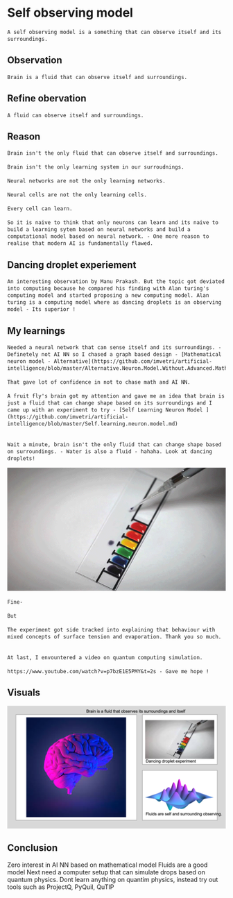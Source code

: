 # Self observing model

    A self observing model is a something that can observe itself and its surroundings. 

##  Observation 
    
    Brain is a fluid that can observe itself and surroundings. 

## Refine obervation

    A fluid can observe itself and surroundings.

## Reason 

    Brain isn't the only fluid that can observe itself and surroundings.

    Brain isn't the only learning system in our surroudnings.

    Neural networks are not the only learning networks.

    Neural cells are not the only learning cells.

    Every cell can learn.

    So it is naive to think that only neurons can learn and its naive to build a learning sytem based on neural networks and build a computational model based on neural network. - One more reason to realise that modern AI is fundamentally flawed.



## Dancing droplet experiement

    An interesting observation by Manu Prakash. But the topic got deviated into computing because he compared his finding with Alan turing's computing model and started proposing a new computing model. Alan turing is a computing model where as dancing droplets is an observing model - Its superior !


## My learnings

    Needed a neural network that can sense itself and its surroundings. - Definetely not AI NN so I chased a graph based design - [Mathematical neuron model - Alternative](https://github.com/imvetri/artificial-intelligence/blob/master/Alternative.Neuron.Model.Without.Advanced.Math.md) 

    That gave lot of confidence in not to chase math and AI NN.

    A fruit fly's brain got my attention and gave me an idea that brain is just a fluid that can change shape based on its surroundings and I came up with an experiment to try - [Self Learning Neuron Model ](https://github.com/imvetri/artificial-intelligence/blob/master/Self.learning.neuron.model.md)


    Wait a minute, brain isn't the only fluid that can change shape based on surroundings. - Water is also a fluid - hahaha. Look at dancing droplets!

![](https://github.com/imvetri/artificial-intelligence/blob/master/dancinf.droplets.gif)

    Fine- 

    But

    The experiment got side tracked into explaining that behaviour with mixed concepts of surface tension and evaporation. Thank you so much.


    At last, I envountered a video on quantum computing simulation. 

    https://www.youtube.com/watch?v=p7bzE1E5PMY&t=2s - Gave me hope !


## Visuals

![](https://github.com/imvetri/artificial-intelligence/blob/master/Self.Observing.model.png)


## Conclusion

Zero interest in AI NN based on mathematical model
Fluids are a good model
Next need a computer setup that can simulate drops based on quantum physics. Dont learn anything on quantim physics, instead try out tools such as ProjectQ, PyQuil, QuTIP



